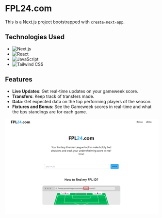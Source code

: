 # FPL24.com

This is a [Next.js](https://nextjs.org) project bootstrapped with [`create-next-app`](https://nextjs.org/docs/app/api-reference/cli/create-next-app).

## Technologies Used

- ![Next.js](https://img.shields.io/badge/Next.js-000000?style=for-the-badge&logo=next.js&logoColor=white)
- ![React](https://img.shields.io/badge/React-20232A?style=for-the-badge&logo=react&logoColor=61DAFB)
- ![JavaScript](https://img.shields.io/badge/JavaScript-F7DF1E?style=for-the-badge&logo=javascript&logoColor=black)
- ![Tailwind CSS](https://img.shields.io/badge/Tailwind_CSS-38B2AC?style=for-the-badge&logo=tailwind-css&logoColor=white)

## Features

- **Live Updates**: Get real-time updates on your gameweek score.
- **Transfers**: Keep track of transfers made.
- **Data**: Get expected data on the top performing players of the season.
- **Fixtures and Bonus**: See the Gameweek scores in real-time and what the bps standings are for each game.

![Expense Tracker Screenshot](./public/images/fpl24-page.png)
